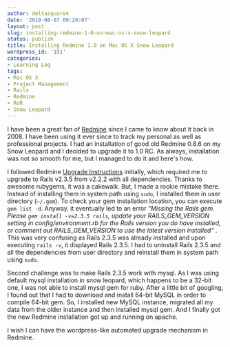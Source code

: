 ```yaml
---
author: deltasquare4
date: '2010-08-07 09:29:07'
layout: post
slug: installing-redmine-1-0-on-mac-os-x-snow-leopard
status: publish
title: Installing Redmine 1.0 on Mac OS X Snow Leopard
wordpress_id: '151'
categories:
- Learning Log
tags:
- Mac OS X
- Project Management
- Rails
- Redmine
- RoR
- Snow Leopard
---
```


I have been a great fan of [Redmine](http://www.redmine.org) since I came to know about it back in 2008. I have been using it ever since to track my personal as well as professional projects. I had an installation of good old Redmine 0.8.6 on my Snow Leopard and I decided to upgrade it to 1.0 RC. As always, installation was not so smooth for me, but I managed to do it and here's how.

I followed Redmine [Upgrade Instructions](http://www.redmine.org/wiki/redmine/RedmineUpgrade) initially, which required me to upgrade to Rails v2.3.5 from v2.2.2 with all dependencies. Thanks to awesome rubygems, it was a cakewalk. But, I made a rookie mistake there. Instead of installing them in system path using `sudo`, I installed them in user directory (`~/.gem`). To check your gem installation location, you can execute `gem list -d`. Anyway, it eventually led to an error _"Missing the Rails gem. Please `gem install -v=2.3.5 rails`, update your RAILS_GEM_VERSION setting in config/environment.rb for the Rails version you do have installed, or comment out RAILS_GEM_VERSION to use the latest version installed"_ . This was very confusing as Rails 2.3.5 was already installed and upon executing `rails -v`, it displayed Rails 2.3.5. I had to uninstall Rails 2.3.5 and all the dependencies from user directory and reinstall them in system path using `sudo`.

Second challenge was to make Rails 2.3.5 work with mysql. As I was using default mysql installation in snow leopard, which happens to be a 32-bit one, I was not able to install mysql gem for ruby. After a little bit of googling, I found out that I had to download and install 64-bit MySQL in order to compile 64-bit gem. So, I installed new MySQL instance, migrated all my data from the older instance and then installed mysql gem. And I finally got the new Redmine installation got up and running on apache.

I wish I can have the wordpress-like automated upgrade mechanism in Redmine.
